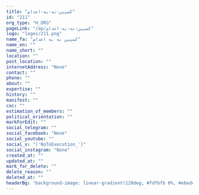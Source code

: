 ```yaml
---
title: "کمپین-نه-به-اعدام"
id: "211"
org_type: "H_ORG"
pageLink: "/op/کمپین-نه-به-اعدام"
logo: "logos/211.png"
name_fa: "کمپین نه به اعدام"
name_en: ""
name_short: ""
location: ""
post_location: ""
internetAddress: "None"
contact: ""
phone: ""
about: ""
expertise: ""
history: ""
manifest: ""
coc: ""
estimation_of_members: ""
political_orientation: ""
markForEdit: ""
social_telegram: ""
social_facebook: "None"
social_youtube: ""
social_x: "['NoToExecution_']"
social_instagram: "None"
created_at: ""
updated_at: ""
mark_for_delete: ""
delete_reason: ""
deleted_at: ""
headerBg: "background-image: linear-gradient(120deg, #fdfbfb 0%, #ebedee 100%);"
---
```

